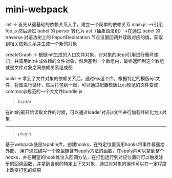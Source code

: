 # mini-webpack

init -> 首先从最基础的依赖关系入手，建立一个简单的依赖关系 main.js -->引用 foo.js
然后通过 babel 的 parser 转化为 ast（抽象语法树）->在通过 babel 的 traverse 对语法树上的 ImportDeclaration 节点设置回调并读取对应的值，获取到相关依赖关系并生成一个新的对象

 

createGraph -> 根据init生成的入口文件对象，对对象的deps引用进行循环递归，并调用init生成依赖的文件对象，然后塞到一个数组内，最终返回到这个数组就是文件对象之间依赖关系组成图

build -> 拿到了文件对象的依赖关系后，通过ejs这个库，根据特定的模版ejs文件，将图进行循环，然后打包到一起，可以通过配置模版让es规范的文件变成commonjs规范的一个大文件bundle.js

 > loader

  在init的最开始读取文件的时候，可以通过loader对非js文件进行加载并转化为js对象
 
 ------------

 > plugin

基于webpack底层tapable库，创建hooks，在特定位置调用hooks将事件暴露给外部，
用户通过编写一个原型链含有apply方法的函数，在apply内可以拿到整个hooks，并在期望的hook处注入回调方法，在打包运行到对应位置时可以触发注册的回调函数，并拿到当前的特定上下文对象，通过对对象的操作可以在一定程度上改变打包的结果